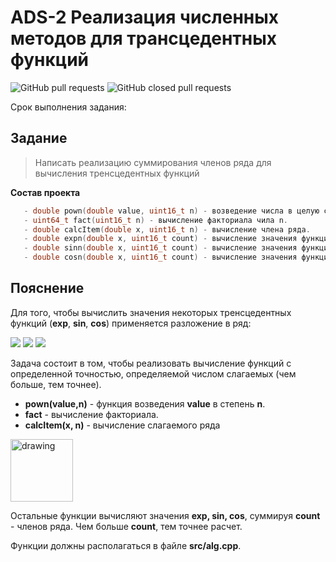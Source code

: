 # ADS-2 Реализация численных методов для трансцедентных функций


![GitHub pull requests](https://img.shields.io/github/issues-pr/NNTU-CS/ADS-2)
![GitHub closed pull requests](https://img.shields.io/github/issues-pr-closed/NNTU-CS/ADS-2)

Срок выполнения задания:

<!-- **до 12.03.23** ![Relative date](https://img.shields.io/date/1678654800) -->


## Задание

> Написать реализацию суммирования членов ряда для вычисления тренсцедентных функций

**Состав проекта**

```C++
   - double pown(double value, uint16_t n) - возведение числа в целую степень.
   - uint64_t fact(uint16_t n) - вычисление факториала чила n.
   - double calcItem(double x, uint16_t n) - вычисление члена ряда.
   - double expn(double x, uint16_t count) - вычисление значения функции exp(x) с суммированием count - членов ряда.
   - double sinn(double x, uint16_t count) - вычисление значения функции sin(x) с суммированием count - членов ряда.
   - double cosn(double x, uint16_t count) - вычисление значения функции cos(x) с суммированием count - членов ряда.   
 ```

## Пояснение

Для того, чтобы вычислить значения некоторых тренсцедентных функций (**exp**, **sin**, **cos**) применяется разложение в ряд:

![](./exp.png)
![](./sin.png)
![](./cos.png)

Задача состоит в том, чтобы реализовать вычисление функций с определенной точностью, определяемой числом слагаемых (чем больше, тем точнее).

- **pown(value,n)** - функция возведения **value** в степень **n**.
- **fact** - вычисление факториала.
- **calcItem(x, n)** - вычисление слагаемого ряда 

<img src="item.png" alt="drawing" width="100"/>

Остальные функции вычисляют значения **exp, sin, cos**, суммируя **count** - членов ряда. Чем больше **count**, тем точнее расчет. 


Функции должны располагаться в файле **src/alg.cpp**.
